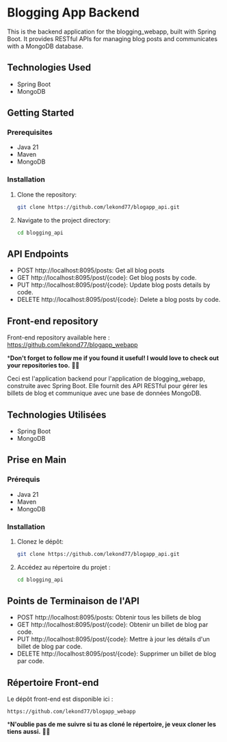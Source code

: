 # Blogging App Backend

This is the backend application for the blogging_webapp, built with Spring Boot. It provides RESTful APIs for managing blog posts and communicates with a MongoDB database.

## Technologies Used

- Spring Boot
- MongoDB

## Getting Started

### Prerequisites

- Java 21
- Maven
- MongoDB

### Installation

1. Clone the repository:
   ```bash
   git clone https://github.com/lekond77/blogapp_api.git

2. Navigate to the project directory:
   ```bash
   cd blogging_api

## API Endpoints

- POST http://localhost:8095/posts: Get all blog posts
- GET http://localhost:8095/post/{code}: Get blog posts by code.
- PUT http://localhost:8095/post/{code}: Update blog posts details by code.
- DELETE http://localhost:8095/post/{code}: Delete a blog posts by code.

## Front-end repository
Front-end repository available here : https://github.com/lekond77/blogapp_webapp

***Don't forget to follow me if you found it useful! I would love to check out your repositories too.** 🌟😄

Ceci est l'application backend pour l'application de blogging_webapp, construite avec Spring Boot. Elle fournit des API RESTful pour gérer les billets de blog et communique avec une base de données MongoDB.
## Technologies Utilisées
- Spring Boot
- MongoDB

## Prise en Main

### Prérequis

- Java 21
- Maven
- MongoDB
  
### Installation

1. Clonez le dépôt:
   ```bash
   git clone https://github.com/lekond77/blogapp_api.git

2. Accédez au répertoire du projet :
   ```bash
   cd blogging_api

## Points de Terminaison de l'API

- POST http://localhost:8095/posts: Obtenir tous les billets de blog
- GET http://localhost:8095/post/{code}: Obtenir un billet de blog par code.
- PUT http://localhost:8095/post/{code}: Mettre à jour les détails d'un billet de blog par code.
- DELETE http://localhost:8095/post/{code}: Supprimer un billet de blog par code.

## Répertoire Front-end
Le dépôt front-end est disponible ici : 
         
    https://github.com/lekond77/blogapp_webapp

***N'oublie pas de me suivre si tu as cloné le répertoire, je veux cloner les tiens aussi.** 🌟😄
